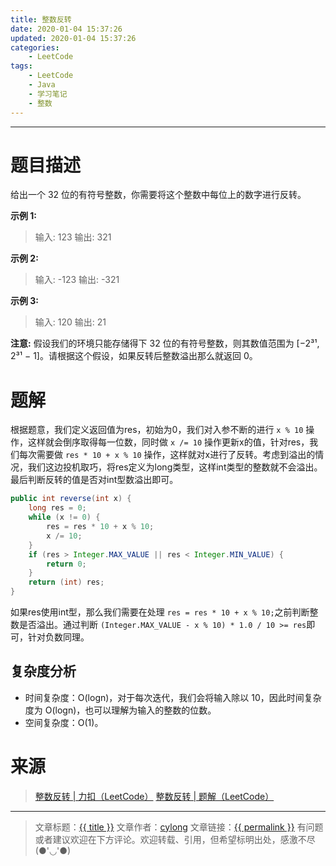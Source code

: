 ```yaml
---
title: 整数反转
date: 2020-01-04 15:37:26
updated: 2020-01-04 15:37:26
categories:
    - LeetCode
tags:
    - LeetCode
    - Java
    - 学习笔记
    - 整数
---
```

---

# 题目描述

给出一个 32 位的有符号整数，你需要将这个整数中每位上的数字进行反转。

**示例 1:**
> 输入: 123
> 输出: 321

**示例 2:**
> 输入: -123
> 输出: -321

**示例 3:**
> 输入: 120
> 输出: 21

**注意:**
假设我们的环境只能存储得下 32 位的有符号整数，则其数值范围为 [−2³¹,  2³¹ − 1]。请根据这个假设，如果反转后整数溢出那么就返回 0。

<!-- more -->

# 题解

根据题意，我们定义返回值为res，初始为0，我们对入参不断的进行 `x % 10` 操作，这样就会倒序取得每一位数，同时做 `x /= 10` 操作更新x的值，针对res，我们每次需要做 `res * 10 + x % 10` 操作，这样就对x进行了反转。考虑到溢出的情况，我们这边投机取巧，将res定义为long类型，这样int类型的整数就不会溢出。最后判断反转的值是否对int型数溢出即可。

```java
public int reverse(int x) {
    long res = 0;
    while (x != 0) {
        res = res * 10 + x % 10;
        x /= 10;
    }
    if (res > Integer.MAX_VALUE || res < Integer.MIN_VALUE) {
        return 0;
    }
    return (int) res;
}
```

如果res使用int型，那么我们需要在处理 `res = res * 10 + x % 10;`之前判断整数是否溢出。通过判断 `(Integer.MAX_VALUE - x % 10) * 1.0 / 10 >= res`即可，针对负数同理。

## 复杂度分析

* 时间复杂度：O(logn)，对于每次迭代，我们会将输入除以 10，因此时间复杂度为 O(logn)，也可以理解为输入的整数的位数。
* 空间复杂度：Ο(1)。

# 来源

> [整数反转 | 力扣（LeetCode）][1]
> [整数反转 | 题解（LeetCode）][2]

---

> 文章标题：<a href='{{ permalink }}' title='{{ title }}' >{{ title }}</a>
> 文章作者：[cylong](http://www.cylong.com/about/ "cylong")
> 文章链接：<a href='{{ permalink }}' title='{{ title }}' >{{ permalink }}</a>
> 有问题或者建议欢迎在下方评论。欢迎转载、引用，但希望标明出处，感激不尽(●'◡'●)

[1]: https://leetcode-cn.com/problems/reverse-integer/ "整数反转 | 力扣（LeetCode）"
[2]: https://leetcode-cn.com/problems/reverse-integer/solution/zheng-shu-fan-zhuan-by-leetcode/ "整数反转 | 题解（LeetCode）"

